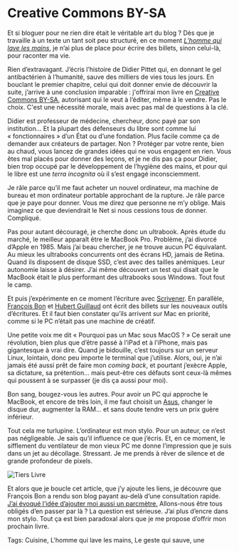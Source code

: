 # Creative Commons BY-SA

Et si bloguer pour ne rien dire était le véritable art du blog ? Dès que je travaille à un texte un tant soit peu structuré, en ce moment [*L’homme qui lave les mains*](http://blog.tcrouzet.com/tag/lhomme-qui-lave-les-mains/), je n’ai plus de place pour écrire des billets, sinon celui-là, pour raconter ma vie.

Rien d’extravagant. J’écris l’histoire de Didier Pittet qui, en donnant le gel antibactérien à l’humanité, sauve des milliers de vies tous les jours. En bouclant le premier chapitre, celui qui doit donner envie de découvrir la suite, j’arrive à une conclusion imparable : j'offrirai mon livre en [Creative Commons BY-SA](http://creativecommons.fr/), autorisant qui le veut à l’éditer, même à le vendre. Pas le choix. C'est une nécessité morale, mais avec pas mal de questions à la clé.

Didier est professeur de médecine, chercheur, donc payé par son institution… Et la plupart des défenseurs du libre sont comme lui « fonctionnaires » d’un État ou d’une fondation. Plus facile comme ça de demander aux créateurs de partager. Non ? Protéger par votre rente, bien au chaud, vous lancez de grandes idées qui ne vous engagent en rien. Vous êtes mal placés pour donner des leçons, et je ne dis pas ça pour Didier, bien trop occupé par le développement de l’hygiène des mains, et pour qui le libre est une *terra incognita* où il s’est engagé inconsciemment.

Je râle parce qu’il me faut acheter un nouvel ordinateur, ma machine de bureau et mon ordinateur portable approchant de la rupture. Je râle parce que je paye pour donner. Vous me direz que personne ne m’y oblige. Mais imaginez ce que deviendrait le Net si nous cessions tous de donner. Compliqué.

Pas pour autant découragé, je cherche donc un ultrabook. Après étude du marché, le meilleur apparaît être le MacBook Pro. Problème, j’ai divorcé d’Apple en 1985. Mais j’ai beau chercher, je ne trouve aucun PC équivalant. Au mieux les ultrabooks concurrents ont des écrans HD, jamais de Retina. Quand ils disposent de disque SSD, c’est avec des tailles anémiques. Leur autonomie laisse à désirer. J’ai même découvert un test qui disait que le MacBook était le plus performant des ultrabooks sous Windows. Tout fout le camp.

Et puis j’expérimente en ce moment l’écriture avec [Scrivener](http://www.literatureandlatte.com/scrivener.php). En parallèle, [François Bon](http://www.tierslivre.net/spip/spip.php?article3535) et [Hubert Guillaud](http://lafeuille.blog.lemonde.fr/2013/05/17/les-nouvelles-interfaces-decriture/) ont écrit des billets sur les nouveaux outils d’écritures. Et il faut bien constater qu’ils arrivent sur Mac en priorité, comme si le PC n’était pas une machine de créatif.

Une petite voix me dit « Pourquoi pas un Mac sous MacOS ? » Ce serait une révolution, bien plus que d’être passé à l’iPad et à l’iPhone, mais pas gigantesque à vrai dire. Quand je bidouille, c’est toujours sur un serveur Linux, lointain, donc peu importe le terminal que j’utilise. Alors, oui, je n’ai jamais été aussi prêt de faire mon *coming back*, et pourtant j’exècre Apple, sa dictature, sa prétention… mais peut-être ces défauts sont ceux-là mêmes qui poussent à se surpasser (je dis ça aussi pour moi).

Bon sang, bougez-vous les autres. Pour avoir un PC qui approche le MacBook, et encore de très loin, il me faut choisit un [Asus](http://fr.asus.com/Notebooks/Superior_Mobility/ASUS_ZENBOOK_UX32VD/#specifications), changer le disque dur, augmenter la RAM… et sans doute tendre vers un prix guère inférieur.

Tout cela me turlupine. L’ordinateur est mon stylo. Pour un auteur, ce n’est pas négligeable. Je sais qu’il influence ce que j’écris. Et, en ce moment, le sifflement du ventilateur de mon vieux PC me donne l’impression que je suis dans un jet au décollage. Stressant. Je me prends à rêver de silence et de grande profondeur de pixels.

![Tiers Livre](http://blog.tcrouzet.comhttps://tcrouzet.com/images_tc/2013/05/fbon-500x297.png)

Et alors que je boucle cet article, que j’y ajoute les liens, je découvre que François Bon a rendu son blog payant au-delà d’une consultation rapide. [J’ai évoqué l’idée d’ajouter moi aussi un parcmètre.](http://blog.tcrouzet.com/2013/05/15/le-blog-sans-conversation/) Allons-nous être tous obligés d’en passer par là ? La question est sérieuse. J’ai plus d’encre dans mon stylo. Tout ça est bien paradoxal alors que je me propose d’offrir mon prochain livre.

Tags: Cuisine, L'homme qui lave les mains, Le geste qui sauve, une